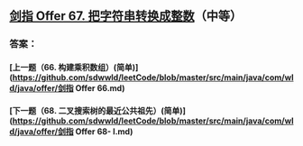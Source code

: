## [剑指 Offer 67. 把字符串转换成整数](https://leetcode-cn.com/problems/merge-two-sorted-lists/)（中等）





### 答案：



#### [上一题（66. 构建乘积数组）(简单)](https://github.com/sdwwld/leetCode/blob/master/src/main/java/com/wld/java/offer/剑指 Offer 66.md)

#### [下一题（68. 二叉搜索树的最近公共祖先）(简单)](https://github.com/sdwwld/leetCode/blob/master/src/main/java/com/wld/java/offer/剑指 Offer 68- I.md)